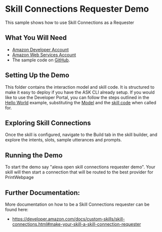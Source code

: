 # Skill Connections Requester Demo
This sample shows how to use Skill Connections as a Requester

## What You Will Need
*  [Amazon Developer Account](http://developer.amazon.com/alexa)
*  [Amazon Web Services Account](http://aws.amazon.com/)
*  The sample code on [GitHub](https://github.com/alexa/alexa-cookbook/tree/master/feature-demos/skill-connections/requester-demo/).

## Setting Up the Demo
This folder contains the interaction model and skill code.  It is structured to make it easy to deploy if you have the ASK CLI already setup.  If you would like to use the Developer Portal, you can follow the steps outlined in the [Hello World](https://github.com/alexa/skill-sample-nodejs-hello-world) example, substituting the [Model](./models/en-US.json) and the [skill code](./lambda/custom/index.js) when called for.

## Exploring Skill Connections
Once the skill is configured, navigate to the Build tab in the skill builder, and explore the intents, slots, sample utterances and prompts.

## Running the Demo
To start the demo say "alexa open skill connections requester demo". Your skill will then start a connection that will be routed to the best provider for PrintWebpage

## Further Documentation:
More documentation on how to be a Skill Connections requester can be found here:
* https://developer.amazon.com/docs/custom-skills/skill-connections.html#make-your-skill-a-skill-connection-requester
